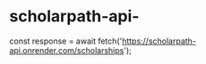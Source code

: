# scholarpath-api-
















































const response = await fetch('https://scholarpath-api.onrender.com/scholarships'); 
